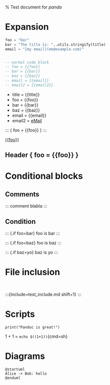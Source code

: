 % Test document for *panda*

# Expansion

```meta
foo = "bar"
bar = "The title is: "..utils.stringify(title)
email = "[my email](me@example.com)"
```

```{.meta include=test.lua}
```

```lua
-- normal code block
-- foo = {{foo}}
-- bar = {{bar}}
-- baz = {{baz}}
-- email = {{email}}
-- email2 = {{email2}}
```

- title = {{title}}
- foo = {{foo}}
- bar = {{bar}}
- baz = {{baz}}
- email = {{email}}
- email2 = [eMail](mailto:{{email2}})

::: { foo = {{foo}} }
:::

[{{foo}}]({{foo}}/index.html)

## Header { foo = {{foo}} }

# Conditional blocks

## Comments

::: comment
blabla
:::

## Condition

::: {.if foo=bar}
foo is bar
:::

::: {.if foo=baz}
foo is baz
:::

::: {.if baz=yo}
baz is yo
:::

# File inclusion

```{.c include=test_include.c from=5}
```

```{include=test_include.c pattern="(main).-(%b{})" format="%1 = %2"}
```

:::{include=test_include.md shift=1}
:::

# Scripts

```{.class cmd="python %s"}
print("Pandoc is great!")
```

1 + 1 = `echo $((1+1))`{cmd=sh}

# Diagrams

```{render="{{plantuml}}" img="img/panda_plantuml_test" out="{{doc}}/img" title="Alice & Bob"}
@startuml
Alice -> Bob: hello
@enduml
```
